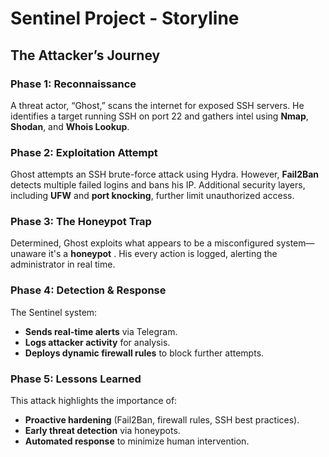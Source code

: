 # Sentinel Project - Storyline

## **The Attacker’s Journey**

### **Phase 1: Reconnaissance**
A threat actor, “Ghost,” scans the internet for exposed SSH servers. He identifies a target running SSH on port 22 and gathers intel using **Nmap**, **Shodan**, and **Whois Lookup**.

### **Phase 2: Exploitation Attempt**
Ghost attempts an SSH brute-force attack using Hydra. However, **Fail2Ban** detects multiple failed logins and bans his IP. Additional security layers, including **UFW** and **port knocking**, further limit unauthorized access.

### **Phase 3: The Honeypot Trap**
Determined, Ghost exploits what appears to be a misconfigured system—unaware it's a **honeypot** . His every action is logged, alerting the administrator in real time.

### **Phase 4: Detection & Response**
The Sentinel system:
- **Sends real-time alerts** via Telegram.
- **Logs attacker activity** for analysis.
- **Deploys dynamic firewall rules** to block further attempts.

### **Phase 5: Lessons Learned**
This attack highlights the importance of:
- **Proactive hardening** (Fail2Ban, firewall rules, SSH best practices).
- **Early threat detection** via honeypots.
- **Automated response** to minimize human intervention.

